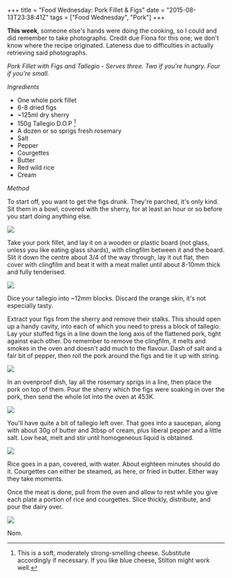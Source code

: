 +++
title = "Food Wednesday: Pork Fillet & Figs"
date = "2015-08-13T23:38:41Z"
tags = ["Food Wednesday", "Pork"]
+++

**This week**, someone else's hands were doing the cooking, so I could and did remember to take photographs. Credit due Fiona for this one; we don't know where the recipe originated. Lateness due to difficulties in actually retrieving said photographs.

*Pork Fillet with Figs and Tallegio - Serves three. Two if you're hungry. Four if you're small.*

*Ingredients*

 - One whole pork fillet
 - 6-8 dried figs
 - ~125ml dry sherry
 - 150g Tallegio D.O.P [^n]
 - A dozen or so sprigs fresh rosemary
 - Salt
 - Pepper
 - Courgettes
 - Butter
 - Red wild rice
 - Cream

*Method*

To start off, you want to get the figs drunk. They're parched, it's only kind. Sit them in a bowl, covered with the sherry, for at least an hour or so before you start doing anything else.

![](/images/2015/08/IMG_20150809_170449.jpg)

Take your pork fillet, and lay it on a wooden or plastic board (not glass, unless you like eating glass shards), with clingfilm between it and the board. Slit it down the centre about 3/4 of the way through, lay it out flat, then cover with clingfilm and beat it with a meat mallet until about 8-10mm thick and fully tenderised.

![](/images/2015/08/IMG_20150809_170505.jpg)

Dice your tallegio into ~12mm blocks. Discard the orange skin, it's not especially tasty.

Extract your figs from the sherry and remove their stalks. This should open up a handy cavity, into each of which you need to press a block of tallegio. Lay your stuffed figs in a line down the long axis of the flattened pork, tight against each other. Do remember to remove the clingfilm, it melts and smokes in the oven and doesn't add much to the flavour. Dash of salt and a fair bit of pepper, then roll the pork around the figs and tie it up with string.

![](/images/2015/08/IMG_20150809_170635.jpg)

In an ovenproof dish, lay all the rosemary sprigs in a line, then place the pork on top of them. Pour the sherry which the figs were soaking in over the pork, then send the whole lot into the oven at 453K.

![](/images/2015/08/IMG_20150809_171106.jpg)

You'll have quite a bit of tallegio left over. That goes into a saucepan, along with about 30g of butter and 3tbsp of cream, plus liberal pepper and a little salt. Low heat, melt and stir until homogeneous liquid is obtained.

![](/images/2015/08/IMG_20150809_171404.jpg)

Rice goes in a pan, covered, with water. About eighteen minutes should do it. Courgettes can either be steamed, as here, or fried in butter. Either way they take moments.

Once the meat is done, pull from the oven and allow to rest while you give each plate a portion of rice and courgettes. Slice thickly, distribute, and pour the dairy over.

![](/images/2015/08/IMG_20150809_180020.jpg)

Nom.

[^n]: This is a soft, moderately strong-smelling cheese. Substitute accordingly if necessary. If you like blue cheese, Stilton might work well.
